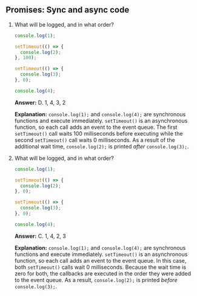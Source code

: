 ## Promises: Sync and async code

1. What will be logged, and in what order?

    ```javascript
    console.log(1);

    setTimeout(() => {
      console.log(2);
    }, 100);

    setTimeout(() => {
      console.log(3);
    }, 0);

    console.log(4);
    ```

    **Answer:** D. 1, 4, 3, 2

    **Explanation:** `console.log(1);` and `console.log(4);` are synchronous functions and execute immediately. `setTimeout()` is an asynchronous function, so each call adds an event to the event queue. The first `setTimeout()` call waits 100 milliseconds before executing while the second `setTimeout()` call waits 0 milliseconds. As a result of the additional wait time, `console.log(2);` is printed _after_ `console.log(3);`.

2. What will be logged, and in what order?
    
    ```javascript
    console.log(1);

    setTimeout(() => {
      console.log(2);
    }, 0);

    setTimeout(() => {
      console.log(3);
    }, 0);

    console.log(4);
    ```

    **Answer:** C. 1, 4, 2, 3

    **Explanation:** `console.log(1);` and `console.log(4);` are synchronous functions and execute immediately. `setTimeout()` is an asynchronous function, so each call adds an event to the event queue. In this case, both `setTimeout()` calls wait 0 milliseconds. Because the wait time is zero for both, the callbacks are executed in the order they were added to the event queue. As a result, `console.log(2);` is printed _before_ `console.log(3);`.
